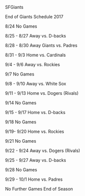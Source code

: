 SFGiants


End of Giants Schedule 2017

8/24
No Games

8/25 - 8/27 Away
vs. D-backs 

8/28 - 8/30 Away
Giants vs. Padres

8/31 - 9/3 Home
vs. Cardinals

9/4 - 9/6 Away
vs. Rockies

9/7
No Games

9/8 - 9/10 Away
vs. White Sox

9/11 - 9/13 Home
vs. Dogers (Rivals)

9/14
No Games

9/15 - 9/17 Home
vs. D-backs

9/18
No Games

9/19- 9/20 Home
vs. Rockies

9/21
No Games

9/22 - 9/24 Away
vs. Dogers (Rivals)

9/25 - 9/27 Away
vs. D-backs

9/28
No Games

9/29 - 10/1 Home
vs. Padres

No Further Games End of Season